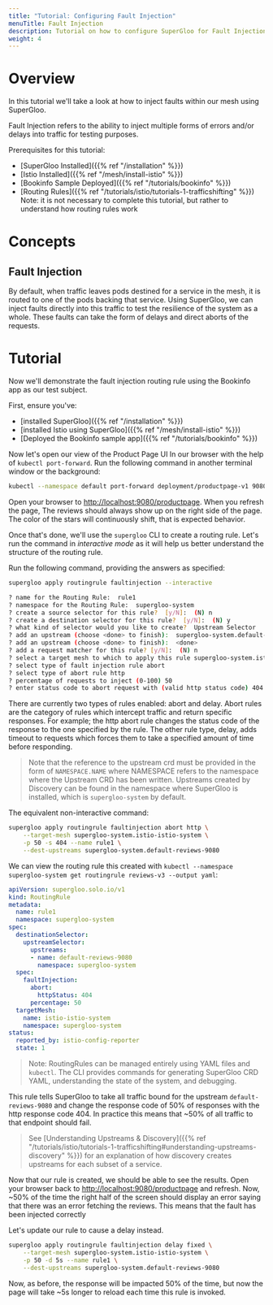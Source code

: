 ```yaml
---
title: "Tutorial: Configuring Fault Injection"
menuTitle: Fault Injection
description: Tutorial on how to configure SuperGloo for Fault Injection.
weight: 4
---
```


# Overview

In this tutorial we'll take a look at how to inject faults within our mesh using SuperGloo.

Fault Injection refers to the ability to inject multiple forms of errors and/or delays into traffic for testing purposes.

Prerequisites for this tutorial:

- [SuperGloo Installed]({{% ref "/installation" %}})
- [Istio Installed]({{% ref "/mesh/install-istio" %}})
- [Bookinfo Sample Deployed]({{% ref "/tutorials/bookinfo" %}})
- [Routing Rules]({{% ref "/tutorials/istio/tutorials-1-trafficshifting" %}}) Note: it is not necessary to complete this tutorial, but rather to understand how routing rules work

# Concepts

## Fault Injection

By default, when traffic leaves pods destined for a service in the mesh, it is routed to one of the pods backing that service.
Using SuperGloo, we can inject faults directly into this traffic to test the resilience of the system as a whole. These faults can take the form of
delays and direct aborts of the requests.

# Tutorial

Now we'll demonstrate the fault injection routing rule using the Bookinfo app as our test subject.

First, ensure you've:

- [installed SuperGloo]({{% ref "/installation" %}})
- [installed Istio using SuperGloo]({{% ref "/mesh/install-istio" %}})
- [Deployed the Bookinfo sample app]({{% ref "/tutorials/bookinfo" %}})

Now let's open our view of the Product Page UI In our browser with the help of `kubectl port-forward`. Run the following command in another terminal window or the background:

```bash
kubectl --namespace default port-forward deployment/productpage-v1 9080
```

Open your browser to <http://localhost:9080/productpage>. When you refresh the page,
The reviews should always show up on the right side of the page. The color of the
stars will continuously shift, that is expected behavior.

Once that's done, we'll use the `supergloo` CLI to create a routing rule.
Let's run the command in *interactive mode* as it will help us better understand the structure of the routing rule.

Run the following command, providing the answers as specified:

```bash
supergloo apply routingrule faultinjection --interactive

? name for the Routing Rule:  rule1
? namespace for the Routing Rule:  supergloo-system
? create a source selector for this rule?  [y/N]:  (N) n
? create a destination selector for this rule?  [y/N]:  (N) y
? what kind of selector would you like to create?  Upstream Selector
? add an upstream (choose <done> to finish):  supergloo-system.default-reviews-9080
? add an upstream (choose <done> to finish):  <done>
? add a request matcher for this rule? [y/N]:  (N) n
? select a target mesh to which to apply this rule supergloo-system.istio
? select type of fault injection rule abort
? select type of abort rule http
? percentage of requests to inject (0-100) 50
? enter status code to abort request with (valid http status code) 404
```

There are currently two types of rules enabled: abort and delay. Abort rules are the category of rules which
intercept traffic and return specific responses. For example; the http abort rule changes the status code of the
response to the one specified by the rule. The other rule type, delay, adds timeout to requests which forces them
to take a specified amount of time before responding.

> Note that the reference to the upstream crd must be provided in the form of `NAMESPACE.NAME` where NAMESPACE refers to
> the namespace where the Upstream CRD has been written. Upstreams created by Discovery can be found in the namespace
> where SuperGloo is installed, which is `supergloo-system` by default.

The equivalent non-interactive command:

```bash
supergloo apply routingrule faultinjection abort http \
    --target-mesh supergloo-system.istio-istio-system \
    -p 50 -s 404 --name rule1 \
    --dest-upstreams supergloo-system.default-reviews-9080
```

We can view the routing rule this created with `kubectl --namespace supergloo-system get routingrule reviews-v3 --output yaml`:

```yaml
apiVersion: supergloo.solo.io/v1
kind: RoutingRule
metadata:
  name: rule1
  namespace: supergloo-system
spec:
  destinationSelector:
    upstreamSelector:
      upstreams:
      - name: default-reviews-9080
        namespace: supergloo-system
  spec:
    faultInjection:
      abort:
        httpStatus: 404
      percentage: 50
  targetMesh:
    name: istio-istio-system
    namespace: supergloo-system
status:
  reported_by: istio-config-reporter
  state: 1
```

> Note: RoutingRules can be managed entirely using YAML files and `kubectl`. The CLI provides commands for generating SuperGloo CRD YAML, understanding the state of the system, and debugging.

This rule tells SuperGloo to take all traffic bound for the upstream `default-reviews-9080` and change the response code of 50% of responses with
the http response code 404. In practice this means that ~50% of all traffic to that endpoint should fail.

> See [Understanding Upstreams & Discovery]({{% ref "/tutorials/istio/tutorials-1-trafficshifting#understanding-upstreams-discovery" %}}) for an explanation of how discovery creates upstreams for each subset of a service.

Now that our rule is created, we should be able to see the results. Open your browser back to <http://localhost:9080/productpage>
and refresh. Now, ~50% of the time the right half of the screen should display an error saying that there was an error
fetching the reviews. This means that the fault has been injected correctly

Let's update our rule to cause a delay instead.

```bash
supergloo apply routingrule faultinjection delay fixed \
    --target-mesh supergloo-system.istio-istio-system \
    -p 50 -d 5s --name rule1 \
    --dest-upstreams supergloo-system.default-reviews-9080
```

Now, as before, the response will be impacted 50% of the time, but now the page will take ~5s longer to reload each time this rule is invoked.
